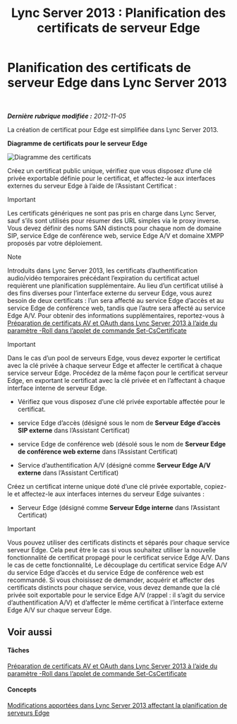 ﻿---
title: 'Lync Server 2013 : Planification des certificats de serveur Edge'
TOCTitle: Planification des certificats de serveur Edge
ms:assetid: f1dfe220-2398-4ac8-ba4c-206c8c0cbc50
ms:mtpsurl: https://technet.microsoft.com/fr-fr/library/Gg413010(v=OCS.15)
ms:contentKeyID: 49299302
ms.date: 05/20/2016
mtps_version: v=OCS.15
ms.translationtype: HT
---

# Planification des certificats de serveur Edge dans Lync Server 2013

 

_**Dernière rubrique modifiée :** 2012-11-05_

La création de certificat pour Edge est simplifiée dans Lync Server 2013.

**Diagramme de certificats pour le serveur Edge**

![Diagramme des certificats](images/Gg413010.a5fc20db-7ced-4364-b577-6a709a8367cd(OCS.15).jpg "Diagramme des certificats")

Créez un certificat public unique, vérifiez que vous disposez d’une clé privée exportable définie pour le certificat, et affectez-le aux interfaces externes du serveur Edge à l’aide de l’Assistant Certificat :

> [!important]  
> Les certificats génériques ne sont pas pris en charge dans Lync Server, sauf s’ils sont utilisés pour résumer des URL simples via le proxy inverse. Vous devez définir des noms SAN distincts pour chaque nom de domaine SIP, service Edge de conférence web, service Edge A/V et domaine XMPP proposés par votre déploiement.

> [!note]  
> Introduits dans Lync Server 2013, les certificats d’authentification audio/vidéo temporaires précédant l’expiration du certificat actuel requièrent une planification supplémentaire. Au lieu d’un certificat utilisé à des fins diverses pour l’interface externe du serveur Edge, vous aurez besoin de deux certificats : l’un sera affecté au service Edge d’accès et au service Edge de conférence web, tandis que l’autre sera affecté au service Edge A/V. Pour obtenir des informations supplémentaires, reportez-vous à <a href="lync-server-2013-staging-av-and-oauth-certificates-using-roll-in-https://docs.microsoft.com/en-us/powershell/module/skype/Set-CsCertificate">Préparation de certificats AV et OAuth dans Lync Server 2013 à l’aide du paramètre -Roll dans l’applet de commande Set-CsCertificate</a>

> [!important]  
> Dans le cas d’un pool de serveurs Edge, vous devez exporter le certificat avec la clé privée à chaque serveur Edge et affecter le certificat à chaque service serveur Edge. Procédez de la même façon pour le certificat serveur Edge, en exportant le certificat avec la clé privée et en l’affectant à chaque interface interne de serveur Edge.

  - Vérifiez que vous disposez d’une clé privée exportable affectée pour le certificat.

  - service Edge d’accès (désigné sous le nom de **Serveur Edge d’accès SIP externe** dans l’Assistant Certificat)

  - service Edge de conférence web (désolé sous le nom de **Serveur Edge de conférence web externe** dans l’Assistant Certificat)

  - Service d’authentification A/V (désigné comme **Serveur Edge A/V externe** dans l’Assistant Certificat)

Créez un certificat interne unique doté d’une clé privée exportable, copiez-le et affectez-le aux interfaces internes du serveur Edge suivantes :

  - Serveur Edge (désigné comme **Serveur Edge interne** dans l’Assistant Certificat)

> [!important]  
> Vous pouvez utiliser des certificats distincts et séparés pour chaque service serveur Edge. Cela peut être le cas si vous souhaitez utiliser la nouvelle fonctionnalité de certificat propagé pour le certificat service Edge A/V. Dans le cas de cette fonctionnalité, Le découplage du certificat service Edge A/V du service Edge d’accès et du service Edge de conférence web est recommandé. Si vous choisissez de demander, acquérir et affecter des certificats distincts pour chaque service, vous devez demande que la clé privée soit exportable pour le service Edge A/V (rappel : il s’agit du service d’authentification A/V) et d’affecter le même certificat à l’interface externe Edge A/V sur chaque serveur Edge.

## Voir aussi

#### Tâches

[Préparation de certificats AV et OAuth dans Lync Server 2013 à l’aide du paramètre -Roll dans l’applet de commande Set-CsCertificate](lync-server-2013-staging-av-and-oauth-certificates-using-roll-in-https://docs.microsoft.com/en-us/powershell/module/skype/Set-CsCertificate)  

#### Concepts

[Modifications apportées dans Lync Server 2013 affectant la planification de serveurs Edge](lync-server-2013-changes-in-lync-server-that-affect-edge-server-planning.md)

